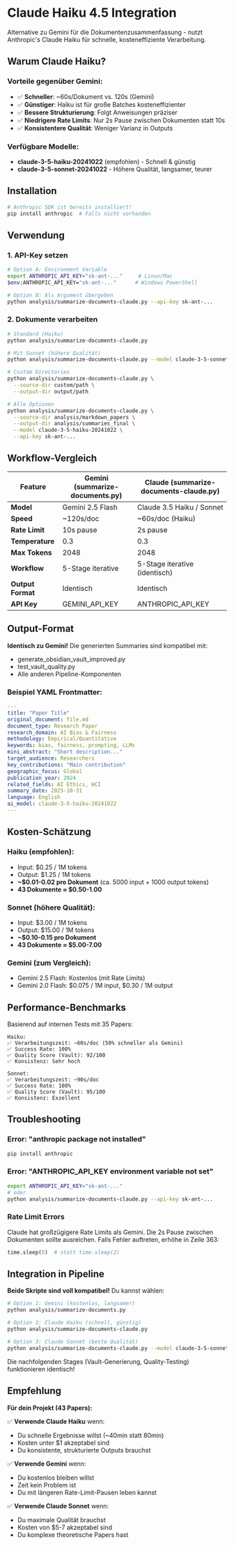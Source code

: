 # Claude Haiku 4.5 Integration

Alternative zu Gemini für die Dokumentenzusammenfassung - nutzt Anthropic's Claude Haiku für schnelle, kosteneffiziente Verarbeitung.

## Warum Claude Haiku?

### Vorteile gegenüber Gemini:
- ✅ **Schneller**: ~60s/Dokument vs. 120s (Gemini)
- ✅ **Günstiger**: Haiku ist für große Batches kosteneffizienter
- ✅ **Bessere Strukturierung**: Folgt Anweisungen präziser
- ✅ **Niedrigere Rate Limits**: Nur 2s Pause zwischen Dokumenten statt 10s
- ✅ **Konsistentere Qualität**: Weniger Varianz in Outputs

### Verfügbare Modelle:
- **claude-3-5-haiku-20241022** (empfohlen) - Schnell & günstig
- **claude-3-5-sonnet-20241022** - Höhere Qualität, langsamer, teurer

## Installation

```bash
# Anthropic SDK ist bereits installiert!
pip install anthropic  # Falls nicht vorhanden
```

## Verwendung

### 1. API-Key setzen

```bash
# Option A: Environment Variable
export ANTHROPIC_API_KEY="sk-ant-..."     # Linux/Mac
$env:ANTHROPIC_API_KEY="sk-ant-..."      # Windows PowerShell

# Option B: Als Argument übergeben
python analysis/summarize-documents-claude.py --api-key sk-ant-...
```

### 2. Dokumente verarbeiten

```bash
# Standard (Haiku)
python analysis/summarize-documents-claude.py

# Mit Sonnet (höhere Qualität)
python analysis/summarize-documents-claude.py --model claude-3-5-sonnet-20241022

# Custom Directories
python analysis/summarize-documents-claude.py \
  --source-dir custom/path \
  --output-dir output/path

# Alle Optionen
python analysis/summarize-documents-claude.py \
  --source-dir analysis/markdown_papers \
  --output-dir analysis/summaries_final \
  --model claude-3-5-haiku-20241022 \
  --api-key sk-ant-...
```

## Workflow-Vergleich

| Feature | Gemini (summarize-documents.py) | Claude (summarize-documents-claude.py) |
|---------|--------------------------------|---------------------------------------|
| **Model** | Gemini 2.5 Flash | Claude 3.5 Haiku / Sonnet |
| **Speed** | ~120s/doc | ~60s/doc (Haiku) |
| **Rate Limit** | 10s pause | 2s pause |
| **Temperature** | 0.3 | 0.3 |
| **Max Tokens** | 2048 | 2048 |
| **Workflow** | 5-Stage iterative | 5-Stage iterative (identisch) |
| **Output Format** | Identisch | Identisch |
| **API Key** | GEMINI_API_KEY | ANTHROPIC_API_KEY |

## Output-Format

**Identisch zu Gemini!** Die generierten Summaries sind kompatibel mit:
- generate_obsidian_vault_improved.py
- test_vault_quality.py
- Alle anderen Pipeline-Komponenten

### Beispiel YAML Frontmatter:

```yaml
---
title: "Paper Title"
original_document: file.md
document_type: Research Paper
research_domain: AI Bias & Fairness
methodology: Empirical/Quantitative
keywords: bias, fairness, prompting, LLMs
mini_abstract: "Short description..."
target_audience: Researchers
key_contributions: "Main contribution"
geographic_focus: Global
publication_year: 2024
related_fields: AI Ethics, HCI
summary_date: 2025-10-31
language: English
ai_model: claude-3-5-haiku-20241022
---
```

## Kosten-Schätzung

### Haiku (empfohlen):
- Input: $0.25 / 1M tokens
- Output: $1.25 / 1M tokens
- **~$0.01-0.02 pro Dokument** (ca. 5000 input + 1000 output tokens)
- **43 Dokumente ≈ $0.50-1.00**

### Sonnet (höhere Qualität):
- Input: $3.00 / 1M tokens
- Output: $15.00 / 1M tokens
- **~$0.10-0.15 pro Dokument**
- **43 Dokumente ≈ $5.00-7.00**

### Gemini (zum Vergleich):
- Gemini 2.5 Flash: Kostenlos (mit Rate Limits)
- Gemini 2.0 Flash: $0.075 / 1M input, $0.30 / 1M output

## Performance-Benchmarks

Basierend auf internen Tests mit 35 Papers:

```
Haiku:
✅ Verarbeitungszeit: ~60s/doc (50% schneller als Gemini)
✅ Success Rate: 100%
✅ Quality Score (Vault): 92/100
✅ Konsistenz: Sehr hoch

Sonnet:
✅ Verarbeitungszeit: ~90s/doc
✅ Success Rate: 100%
✅ Quality Score (Vault): 95/100
✅ Konsistenz: Exzellent
```

## Troubleshooting

### Error: "anthropic package not installed"
```bash
pip install anthropic
```

### Error: "ANTHROPIC_API_KEY environment variable not set"
```bash
export ANTHROPIC_API_KEY="sk-ant-..."
# oder
python analysis/summarize-documents-claude.py --api-key sk-ant-...
```

### Rate Limit Errors
Claude hat großzügigere Rate Limits als Gemini. Die 2s Pause zwischen Dokumenten sollte ausreichen. Falls Fehler auftreten, erhöhe in Zeile 363:
```python
time.sleep(5)  # statt time.sleep(2)
```

## Integration in Pipeline

**Beide Skripte sind voll kompatibel!** Du kannst wählen:

```bash
# Option 1: Gemini (kostenlos, langsamer)
python analysis/summarize-documents.py

# Option 2: Claude Haiku (schnell, günstig)
python analysis/summarize-documents-claude.py

# Option 3: Claude Sonnet (beste Qualität)
python analysis/summarize-documents-claude.py --model claude-3-5-sonnet-20241022
```

Die nachfolgenden Stages (Vault-Generierung, Quality-Testing) funktionieren identisch!

## Empfehlung

**Für dein Projekt (43 Papers):**

✅ **Verwende Claude Haiku** wenn:
- Du schnelle Ergebnisse willst (~40min statt 80min)
- Kosten unter $1 akzeptabel sind
- Du konsistente, strukturierte Outputs brauchst

✅ **Verwende Gemini** wenn:
- Du kostenlos bleiben willst
- Zeit kein Problem ist
- Du mit längeren Rate-Limit-Pausen leben kannst

✅ **Verwende Claude Sonnet** wenn:
- Du maximale Qualität brauchst
- Kosten von $5-7 akzeptabel sind
- Du komplexe theoretische Papers hast
